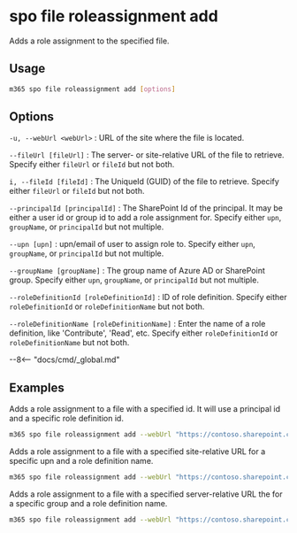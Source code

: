 # spo file roleassignment add

Adds a role assignment to the specified file.

## Usage

```sh
m365 spo file roleassignment add [options]
```

## Options

`-u, --webUrl <webUrl>`
: URL of the site where the file is located.

`--fileUrl [fileUrl]`
: The server- or site-relative URL of the file to retrieve. Specify either `fileUrl` or `fileId` but not both.

`i, --fileId [fileId]`
: The UniqueId (GUID) of the file to retrieve. Specify either `fileUrl` or `fileId` but not both.

`--principalId [principalId]`
: The SharePoint Id of the principal. It may be either a user id or group id to add a role assignment for. Specify either `upn`, `groupName`, or `principalId` but not multiple.

`--upn [upn]`
: upn/email of user to assign role to. Specify either `upn`, `groupName`, or `principalId` but not multiple.

`--groupName [groupName]`
: The group name of Azure AD or SharePoint group. Specify either `upn`, `groupName`, or `principalId` but not multiple.

`--roleDefinitionId [roleDefinitionId]`
: ID of role definition. Specify either `roleDefinitionId` or `roleDefinitionName` but not both.

`--roleDefinitionName [roleDefinitionName]`
: Enter the name of a role definition, like 'Contribute', 'Read', etc. Specify either `roleDefinitionId` or `roleDefinitionName` but not both.

--8<-- "docs/cmd/_global.md"

## Examples

Adds a role assignment to a file with a specified id. It will use a principal id and a specific role definition id.

```sh
m365 spo file roleassignment add --webUrl "https://contoso.sharepoint.com/sites/project-x" --fileId "b2307a39-e878-458b-bc90-03bc578531d6" --principalId 11 --roleDefinitionId 1073741829
```

Adds a role assignment to a file with a specified site-relative URL for a specific upn and a role definition name.

```sh
m365 spo file roleassignment add --webUrl "https://contoso.sharepoint.com/sites/project-x" --fileUrl "Shared Documents/Test1.docx" --upn "testuser@tenant.onmicrosoft.com" --roleDefinitionName "Full Control"
```

Adds a role assignment to a file with a specified server-relative URL the for a specific group  and a role definition name.

```sh
m365 spo file roleassignment add --webUrl "https://contoso.sharepoint.com/sites/project-x" --fileUrl "/sites/project-x/documents/Test1.docx" --upn "testuser@tenant.onmicrosoft.com" --roleDefinitionName "Read"
```

